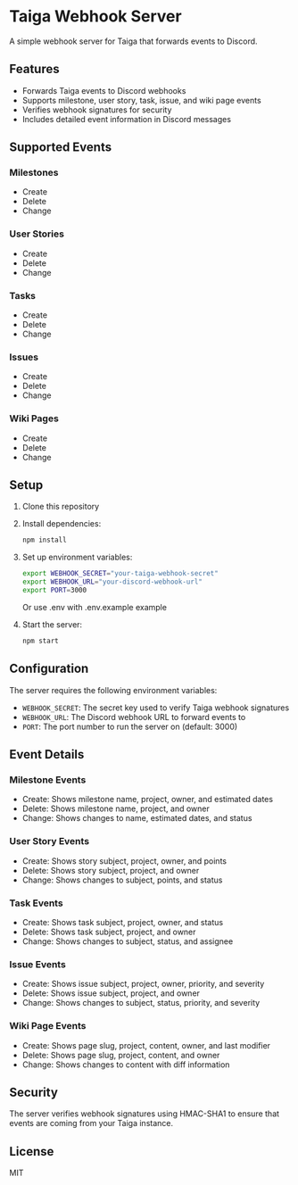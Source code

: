 # Taiga Webhook Server

A simple webhook server for Taiga that forwards events to Discord.

## Features

- Forwards Taiga events to Discord webhooks
- Supports milestone, user story, task, issue, and wiki page events
- Verifies webhook signatures for security
- Includes detailed event information in Discord messages

## Supported Events

### Milestones
- Create
- Delete
- Change

### User Stories
- Create
- Delete
- Change

### Tasks
- Create
- Delete
- Change

### Issues
- Create
- Delete
- Change

### Wiki Pages
- Create
- Delete
- Change

## Setup

1. Clone this repository
2. Install dependencies:
   ```bash
   npm install
   ```
3. Set up environment variables:
   ```bash
   export WEBHOOK_SECRET="your-taiga-webhook-secret"
   export WEBHOOK_URL="your-discord-webhook-url"
   export PORT=3000
   ```
   Or use .env with .env.example example
   
4. Start the server:
   ```bash
   npm start
   ```

## Configuration

The server requires the following environment variables:

- `WEBHOOK_SECRET`: The secret key used to verify Taiga webhook signatures
- `WEBHOOK_URL`: The Discord webhook URL to forward events to
- `PORT`: The port number to run the server on (default: 3000)

## Event Details

### Milestone Events
- Create: Shows milestone name, project, owner, and estimated dates
- Delete: Shows milestone name, project, and owner
- Change: Shows changes to name, estimated dates, and status

### User Story Events
- Create: Shows story subject, project, owner, and points
- Delete: Shows story subject, project, and owner
- Change: Shows changes to subject, points, and status

### Task Events
- Create: Shows task subject, project, owner, and status
- Delete: Shows task subject, project, and owner
- Change: Shows changes to subject, status, and assignee

### Issue Events
- Create: Shows issue subject, project, owner, priority, and severity
- Delete: Shows issue subject, project, and owner
- Change: Shows changes to subject, status, priority, and severity

### Wiki Page Events
- Create: Shows page slug, project, content, owner, and last modifier
- Delete: Shows page slug, project, content, and owner
- Change: Shows changes to content with diff information

## Security

The server verifies webhook signatures using HMAC-SHA1 to ensure that events are coming from your Taiga instance.

## License

MIT
